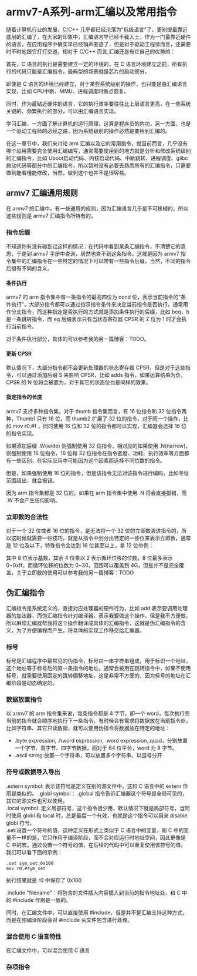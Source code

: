 # armv7-A系列-arm汇编以及常用指令  
随着计算机行业的发展，C/C++ 几乎都已经沦落为"低级语言"了，更别提最靠近底层的汇编了，在大家的印象中，汇编语言早已经半截入土，作为一门最靠近硬件的语言，在应用程序中确实早已经销声匿迹了，但是对于驱动工程师而言，还需要时不时地跟它打打交道，相对于 C/C++ 而言,汇编还是有它自己的优势的：  

首先，C 语言的执行是需要建立一定的环境的，在 C 语言环境建立之前，所有执行的代码只能是汇编指令，最典型的场景就是芯片的启动部分。  

即使是 C 语言的环境已经建立，对于某些系统级别的操作，也只能是由汇编语言实现，比如 CPU中断、MMU、进程调度时断点恢复。  

同时，作为最贴近硬件的语言，它的执行效率要往往比上层语言更高，在一些系统关键的、频繁执行的部分，可以由汇编语言实现。  

学习汇编，一方面了解计算机的运行原理，这算是程序员的内功，另一方面，也是一个驱动工程师的必经之路，因为系统级别的操作必然是要用到汇编的。  

在这一章节中，我们来讨论 arm 汇编以及它的常用指令，就目前而言，几乎没有哪个应用需要完全使用汇编编写，通常需要使用到的地方就是分析和修改系统级别的汇编指令，比如 Uboot启动代码、内核启动代码、中断跳转、进程调度、glibc启动代码等部分中的汇编指令，所以暂时没有必要去熟悉所有的汇编指令，只需要做到能看懂能修改，当然，做到这个也并不是很容易。  

## armv7 汇编通用规则
在 armv7 的汇编中，有一些通用的规则，因为汇编语言几乎是不可移植的，所以这些规则是 armv7 汇编指令所特有的。  


### 指令后缀
不知道你有没有碰到过这样的情况：在代码中看到某条汇编指令，不清楚它的意思，于是到 armv7 手册中查询，居然也查不到这条指令。这就是因为 armv7 指令集中的汇编指令在一些特定的情况下可以带有一些指令后缀，当然，不同的指令后缀有不同的含义。  

#### 条件执行
armv7 的 arm 指令集中每一条指令的最高四位为 cond 位，表示当前指令的"条件执行"，大部分指令都可以通过指示指令条件来决定当前指令是否执行，通常用作分支指令，而这种指定是否执行的方式就是添加条件执行的后缀，比如 beq，b 是一条跳转指令，而 eq 后缀表示只有当状态寄存器 CPSR 的 Z 位为 1 时才会执行当前指令。  

对于条件执行部分，具体的可以参考我的另一篇博客：TODO。

#### 更新 CPSR
默认情况下，大部分指令都不会更新处理器的状态寄存器 CPSR，但是对于这些指令，可以通过添加后缀 S 来影响 CPSR，比如 adds 指令，如果运算结果为负，CPSR 的 N 位将会被置为，对于其它的状态位也是同样的效果。  

#### 指定指令的长度
armv7 支持多种指令集，对于 thumb 指令集而言，有 16 位指令和 32 位指令两种，Thumb1 只有 16 位，而 thumb2 扩展了 32 位的指令，对于同一个操作，比如 mov r0,#1 ，同时使用 16 位和 32 位的指令都可以实现，汇编器会选择 16 位的指令实现。  

如果添加后缀 .W(wide) 则强制使用 32 位指令，相对应的如果使用 .N(narrow)，则强制使用 16 位指令，16 位和 32 位指令在指令密度、功耗、执行效率等方面都有一些区别，在实际应用中可能因为这个因素而选择不同位数的指令。  

但是，如果强制使用 16 位的指令，但是该指令无法对该指令进行编码，比如寻址范围超出，就会报错。  

因为 arm 指令集都是 32 位的，如果在 arm 指令集中使用 .N 将会直接报错，而 .W 不会产生任何影响。  


### 立即数的合法性
对于一个 32 位或者 16 位的指令，是无法将一个 32 位的立即数装进指令的，所以这时候就需要一些技巧，就是从指令中划分出特定的一些位来表示立即数，通常是 12 位及以下，特殊指令会达到 16 位甚至以上，拿 12 位举例：

其中 8 位表示基数，其余 4 位乘以 2 表示循环位移的位数，8 位最多表示 0~0xff，而循环位移的位数为 0~30，范围可以覆盖到 4G，但是并不是完全覆盖，关于立即数的使用可以参考我的另一篇博客：TODO


## 伪汇编指令
汇编指令是系统定义的，直接对应处理器的硬件行为，比如 add 表示要调用处理器的加法器，而伪汇编指令针对编译器，表示我要做这个操作，但是我不方便做，所以麻烦汇编器帮我将这个操作翻译成具体的汇编指令，这就是伪汇编指令的含义，为了方便编程而产生，将具体的实现工作移交给汇编器。  

### 标号
标号是汇编程序中最常见的伪指令，标号由一串字符串组成，用于标识一个地址，这个地址等于标号后的第一条指令的地址，通常会被用在跳转指令中，如果不使用标号，就需要使用固定的跳转偏移地址，这是非常不方便的，因为标号的地址在汇编阶段是动态确定的。  

### 数据放置指令
以 armv7 的 arm 指令集来说，每条指令都是 4 字节，即一个 word，每次执行完当前的指令就会顺序地执行下一条指令，有时候会有需求将数据放在当前指令处，比如字符串、其它只读数据，就可以使用伪指令将数据放在特定的地址：
* .byte expression, .hword expression, .word expression,.quad，分别放置一个字节、双字节、四字节数据，而对于 64 位平台，word 为 8 字节。  
* .ascii string:放置一个字符串，可以放置多个字符串，以逗号分开

### 符号或数据导入导出

.extern symbol: 表示该符号是定义在别的源文件中，这和 C 语言中的 extern 作用是类似的。 
.globl symbol： .global 指令告诉汇编器这个符号是全局可见的，其它的源文件也可以使用。  
.local symbol: 定义局部符号，这个指令很少用，默认情况下就是局部符号，当同时使用 globl 和 local 时，总是最后一个有效，也就是这个指令可以用来 disable globl 符号。  
.set:设置一个符号的值，这种定义在形式上类似于 C 语言中的变量，和 C 中的变量不一样的是，它只作用于编译阶段，而不会对应运行时地址空间，因此更像是 C 中的宏。通过设置一个符号的值，在后续的代码中可以重复使用该符号的值。我们可以看下面的示例：

```
.set sym_set,0x100
mov r0,#sym_set
```
执行结果就是 r0 中保存了 0x100

.include "filename"：将包含的文件插入内容插入到当前的指令地址处，和 C 中的 #include 作用是一致的。 

同时，在汇编文件中，可以直接使用 #include，但是并不是汇编支持这种方式，而是在预编译阶段会对 #include 头文件包含进行处理。 

### 混合使用 C 语言特性
在汇编文件中，可以混合使用 C 语言

### 杂项指令















